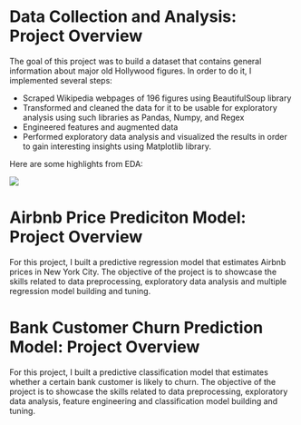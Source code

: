 # Data Collection and Analysis: Project Overview
The goal of this project was to build a dataset that contains general information about major old Hollywood figures. In order to do it, I implemented several steps:
<ul>
<li> Scraped Wikipedia webpages of 196 figures using BeautifulSoup library </li>
<li> Transformed and cleaned the data for it to be usable for exploratory analysis using such libraries as Pandas, Numpy, and Regex </li>
<li> Engineered features and augmented data</li>
<li> Performed exploratory data analysis and visualized the results in order to gain interesting insights using Matplotlib library.</li> </ul>
Here are some highlights from EDA:

![](https://github.com/dabykov/Data-Science-Portfolio/blob/main/images/countries1.png)

# Airbnb Price Prediciton Model: Project Overview
For this project, I built a predictive regression model that estimates Airbnb prices in New York City. The objective of the project is to showcase the skills related to data preprocessing, exploratory data analysis and multiple regression model building and tuning.


# Bank Customer Churn Prediction Model: Project Overview
For this project, I built a predictive classification model that estimates whether a certain bank customer is likely to churn. The objective of the project is to showcase the skills related to data preprocessing, exploratory data analysis, feature engineering and classification model building and tuning.

